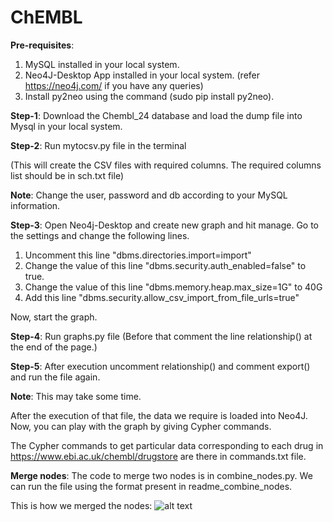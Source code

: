 # ChEMBL
**Pre-requisites**: 

1. MySQL installed in your local system. 
2. Neo4J-Desktop App installed in your local system. (refer https://neo4j.com/ if you have any queries)
3. Install py2neo using the command (sudo pip install py2neo).

**Step-1**: Download the Chembl_24 database and load the dump file into Mysql in your local system.

**Step-2**: Run mytocsv.py file in the terminal 

(This will create the CSV files with required columns. The required columns list should be in sch.txt file)

**Note**: Change the user, password and db according to your MySQL information.

**Step-3**: Open Neo4j-Desktop and create new graph and hit manage. Go to the settings and change the following lines.

1. Uncomment this line "dbms.directories.import=import"
2. Change the value of this line "dbms.security.auth_enabled=false" to true.
3. Change the value of this line "dbms.memory.heap.max_size=1G" to 40G
4. Add this line "dbms.security.allow_csv_import_from_file_urls=true"

Now, start the graph.

**Step-4**: Run graphs.py file (Before that comment the line relationship() at the end of the page.)

**Step-5**: After execution uncomment relationship() and comment export() and run the file again.

**Note**: This may take some time.

After the execution of that file, the data we require is loaded into Neo4J. Now, you can play with the graph by giving Cypher commands.

The Cypher commands to get particular data corresponding to each drug in https://www.ebi.ac.uk/chembl/drugstore are there in commands.txt file.

**Merge nodes**: The code to merge two nodes is in combine_nodes.py. We can run the file using the format present in readme_combine_nodes.

This is how we merged the nodes:
![alt text](https://github.com/sarvanideekshitula/ChEMBL/blob/master/chembl_diagram_with_Chembl_er_schema.png)
